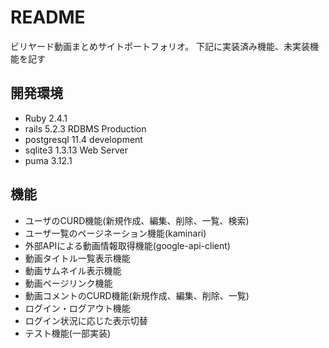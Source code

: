 # README
ビリヤード動画まとめサイトポートフォリオ。
下記に実装済み機能、未実装機能を記す

## 開発環境
- Ruby 2.4.1
- rails 5.2.3
RDBMS
Production
- postgresql 11.4
development
- sqlite3 1.3.13
Web Server
- puma 3.12.1


## 機能
- ユーザのCURD機能(新規作成、編集、削除、一覧、検索)
- ユーザ一覧のページネーション機能(kaminari)
- 外部APIによる動画情報取得機能(google-api-client)
- 動画タイトル一覧表示機能
- 動画サムネイル表示機能
- 動画ページリンク機能
- 動画コメントのCURD機能(新規作成、編集、削除、一覧)
- ログイン・ログアウト機能
- ログイン状況に応じた表示切替
- テスト機能(一部実装)
